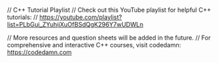// C++ Tutorial Playlist
// Check out this YouTube playlist for helpful C++ tutorials:
// https://youtube.com/playlist?list=PLbGui_ZYuhijXuOfBSdQgK296Y7wUDWLn

// More resources and question sheets will be added in the future.
// For comprehensive and interactive C++ courses, visit codedamn: https://codedamn.com
